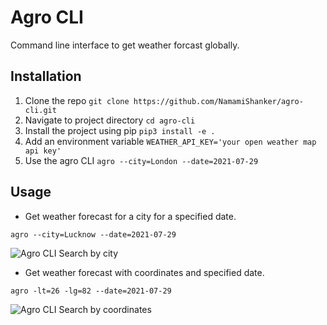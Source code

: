 # Agro CLI

Command line interface to get weather forcast globally.

## Installation

1. Clone the repo `git clone https://github.com/NamamiShanker/agro-cli.git`
2. Navigate to project directory `cd agro-cli`
3. Install the project using pip `pip3 install -e .`
4. Add an environment variable `WEATHER_API_KEY='your open weather map api key'`
5. Use the agro CLI  `agro --city=London --date=2021-07-29`

## Usage

* Get weather forecast for a city for a specified date.
```
agro --city=Lucknow --date=2021-07-29
```
![Agro CLI Search by city](https://i.imgur.com/z0nmZPW.png)

* Get weather forecast with coordinates and specified date.
```
agro -lt=26 -lg=82 --date=2021-07-29
```
![Agro CLI Search by coordinates](https://i.imgur.com/UF2HpRv.png)

